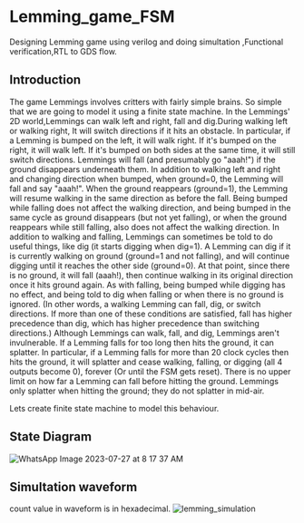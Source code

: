 # Lemming_game_FSM
Designing Lemming game using verilog and doing simultation ,Functional verification,RTL to GDS flow.
## Introduction   
The game Lemmings involves critters with fairly simple brains. So simple that we are going to model it using a finite state machine.
In the Lemmings' 2D world,Lemmings can walk left and right, fall and dig.During walking left or walking right, It will switch directions if it hits an obstacle. In particular, if a Lemming is bumped on the left, it will walk right. If it's bumped on the right, it will walk left. If it's bumped on both sides at the same time, it will still switch directions. Lemmings will fall (and presumably go "aaah!") if the ground disappears underneath them.
In addition to walking left and right and changing direction when bumped, when ground=0, the Lemming will fall and say "aaah!". When the ground reappears (ground=1), the Lemming will resume walking in the same direction as before the fall. Being bumped while falling does not affect the walking direction, and being bumped in the same cycle as ground disappears (but not yet falling), or when the ground reappears while still falling, also does not affect the walking direction.
In addition to walking and falling, Lemmings can sometimes be told to do useful things, like dig (it starts digging when dig=1). A Lemming can dig if it is currently walking on ground (ground=1 and not falling), and will continue digging until it reaches the other side (ground=0). At that point, since there is no ground, it will fall (aaah!), then continue walking in its original direction once it hits ground again. As with falling, being bumped while digging has no effect, and being told to dig when falling or when there is no ground is ignored.
(In other words, a walking Lemming can fall, dig, or switch directions. If more than one of these conditions are satisfied, fall has higher precedence than dig, which has higher precedence than switching directions.)
Although Lemmings can walk, fall, and dig, Lemmings aren't invulnerable. If a Lemming falls for too long then hits the ground, it can splatter. In particular, if a Lemming falls for more than 20 clock cycles then hits the ground, it will splatter and cease walking, falling, or digging (all 4 outputs become 0), forever (Or until the FSM gets reset). There is no upper limit on how far a Lemming can fall before hitting the ground. Lemmings only splatter when hitting the ground; they do not splatter in mid-air.

Lets create finite state machine to model this behaviour.
## State Diagram
![WhatsApp Image 2023-07-27 at 8 17 37 AM](https://github.com/adityasingh6256/Lemming_game/assets/110079790/d593181d-c5c2-4497-8f53-e9c8c0f6fa59)


## Simultation waveform
count value in waveform is in hexadecimal.
![lemming_simulation](https://github.com/adityasingh6256/Lemming_game/assets/110079790/3ec791fa-d8f3-4d41-bdb8-81121d45f424)

